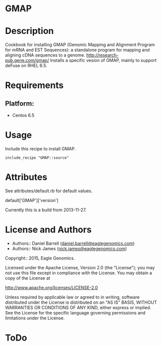 # GMAP

Description
===========

Cookbook for installing GMAP (Genomic Mapping and Alignment Program for mRNA and EST Sequences): a standalone program for mapping and aligning cDNA sequences to a genome. http://research-pub.gene.com/gmap/ 
Installs a specific vesion of GMAP, mainly to support deFuse on RHEL 6.5.

Requirements
============

## Platform:

* Centos 6.5


Usage
=====

Include this recipe to install GMAP.

    include_recipe "GMAP::source"

Attributes
==========

See attributes/default.rb for default values.

default['GMAP']['version']

Currently this is a build from 2013-11-27.

License and Authors
===================

* Authors:: Daniel Barrell (<daniel.barrell@eaglegenomics.com>)
* Authors:: Nick James (<nick.james@eaglegenomics.com>)

Copyright:: 2015, Eagle Genomics.

Licensed under the Apache License, Version 2.0 (the "License");
you may not use this file except in compliance with the License.
You may obtain a copy of the License at

http://www.apache.org/licenses/LICENSE-2.0

Unless required by applicable law or agreed to in writing, software
distributed under the License is distributed on an "AS IS" BASIS,
WITHOUT WARRANTIES OR CONDITIONS OF ANY KIND, either express or implied.
See the License for the specific language governing permissions and
limitations under the License.

ToDo
====

